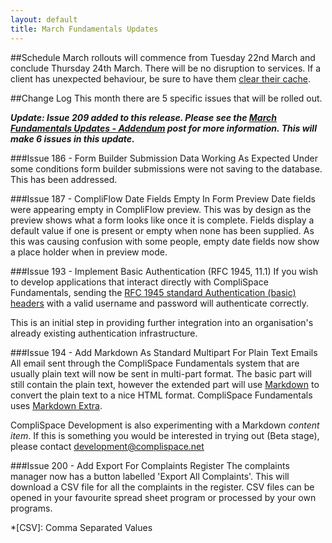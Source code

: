 ```yaml
---
layout: default
title: March Fundamentals Updates
---
```


##Schedule
March rollouts will commence from Tuesday 22nd March and conclude 
Thursday 24th March. There will be no disruption to services. If a client 
has unexpected behaviour, be sure to have them [clear their cache][Clear Cache].

##Change Log
This month there are 5 specific issues that will be rolled out.

***Update: Issue 209 added to this release. Please see the [March
   Fundamentals Updates -
   Addendum](/2011/03/14/March-Updates-Addendum.html) post for more
   information. This will make 6 issues in this update.***

###Issue 186 - Form Builder Submission Data Working As Expected
Under some conditions form builder submissions were not saving to
the database. This has been addressed.

###Issue 187 - CompliFlow Date Fields Empty In Form Preview
Date fields were appearing empty in CompliFlow preview. This was by
design as the preview shows what a form looks like once it is complete. 
Fields display a default value if one is present or empty when none has
been supplied. As this was causing confusion with some people, empty date fields
now show a place holder when in preview mode.

###Issue 193 - Implement Basic Authentication (RFC 1945, 11.1)
If you wish to develop applications that interact directly with CompliSpace
Fundamentals, sending the [RFC 1945 standard Authentication (basic) headers][basic authentication] 
with a valid username and password will authenticate correctly.

This is an initial step in providing further integration into an organisation's 
already existing authentication infrastructure.

###Issue 194 - Add Markdown As Standard Multipart For Plain Text Emails
All email sent through the CompliSpace Fundamentals system that are usually plain text
will now be sent in multi-part format. The basic part will still contain the plain text,
however the extended part will use [Markdown] to convert the plain text to a nice HTML format.
CompliSpace Fundamentals uses [Markdown Extra].

CompliSpace Development is also experimenting with a Markdown *content item*. 
If this is something you would be interested in trying out (Beta stage), 
please contact <development@complispace.net>

###Issue 200 - Add Export For Complaints Register
The complaints manager now has a button labelled 'Export All Complaints'. This will
download a CSV file for all the complaints in the register. CSV files can be opened
 in your favourite spread sheet program or processed by your own programs.

[basic authentication]: http://www.freesoft.org/CIE/RFC/1945/67.htm
[Markdown]: http://daringfireball.net/projects/markdown/
[Markdown Extra]: http://michelf.com/projects/php-markdown/extra/
[Clear Cache]: http://www.wikihow.com/Clear-Your-Browser's-Cache

*[CSV]: Comma Separated Values

